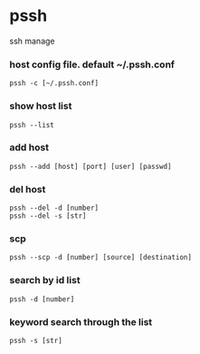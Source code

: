 # pssh
ssh manage

### host config file. default ~/.pssh.conf
    pssh -c [~/.pssh.conf]

### show host list
    pssh --list

### add host
    pssh --add [host] [port] [user] [passwd]

### del host
    pssh --del -d [number]
    pssh --del -s [str]

### scp
    pssh --scp -d [number] [source] [destination]

### search by id list
    pssh -d [number]

### keyword search through the list
    pssh -s [str]